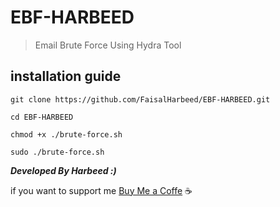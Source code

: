 # EBF-HARBEED


> Email Brute Force Using Hydra Tool



## installation guide

```git clone https://github.com/FaisalHarbeed/EBF-HARBEED.git```

```cd EBF-HARBEED```

```chmod +x ./brute-force.sh```

```sudo ./brute-force.sh```


***Developed By Harbeed :)***

if you want to support me [Buy Me a Coffe](https://buymeacoffee.com/harbeed) :coffee:

